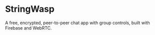 # StringWasp
A free, encrypted, peer-to-peer chat app with group controls, built with Firebase and WebRTC.
